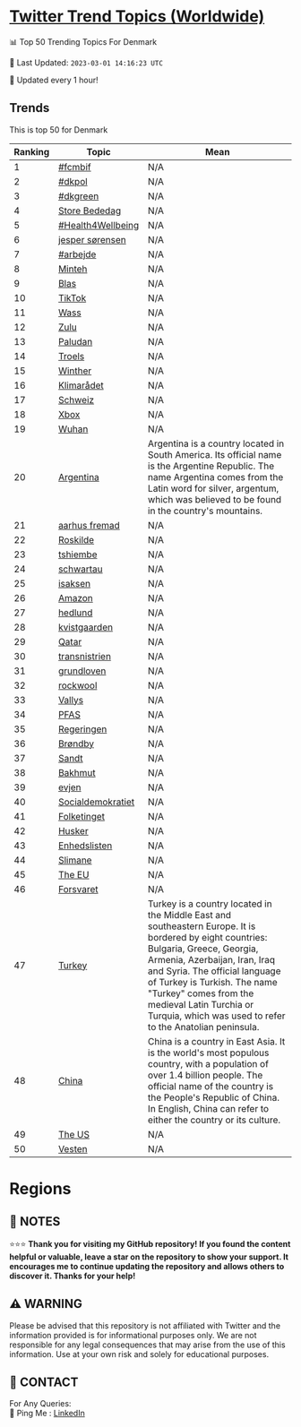 [Twitter Trend Topics (Worldwide)](https://github.com/ErcinDedeoglu/Twitter-Trend-Topics)
==========


📊 Top 50 Trending Topics For Denmark

📆 Last Updated: `2023-03-01 14:16:23 UTC`

🔧 Updated every 1 hour!


## Trends

This is top 50 for Denmark

| Ranking | Topic | Mean |
| ------- | ------------ | ------------ |
| 1 | [#fcmbif](http://twitter.com/search?q=%23fcmbif) | N/A |
| 2 | [#dkpol](http://twitter.com/search?q=%23dkpol) | N/A |
| 3 | [#dkgreen](http://twitter.com/search?q=%23dkgreen) | N/A |
| 4 | [Store Bededag](http://twitter.com/search?q=Store+Bededag) | N/A |
| 5 | [#Health4Wellbeing](http://twitter.com/search?q=%23Health4Wellbeing) | N/A |
| 6 | [jesper sørensen](http://twitter.com/search?q=jesper+s%c3%b8rensen) | N/A |
| 7 | [#arbejde](http://twitter.com/search?q=%23arbejde) | N/A |
| 8 | [Minteh](http://twitter.com/search?q=Minteh) | N/A |
| 9 | [Blas](http://twitter.com/search?q=Blas) | N/A |
| 10 | [TikTok](http://twitter.com/search?q=TikTok) | N/A |
| 11 | [Wass](http://twitter.com/search?q=Wass) | N/A |
| 12 | [Zulu](http://twitter.com/search?q=Zulu) | N/A |
| 13 | [Paludan](http://twitter.com/search?q=Paludan) | N/A |
| 14 | [Troels](http://twitter.com/search?q=Troels) | N/A |
| 15 | [Winther](http://twitter.com/search?q=Winther) | N/A |
| 16 | [Klimarådet](http://twitter.com/search?q=Klimar%c3%a5det) | N/A |
| 17 | [Schweiz](http://twitter.com/search?q=Schweiz) | N/A |
| 18 | [Xbox](http://twitter.com/search?q=Xbox) | N/A |
| 19 | [Wuhan](http://twitter.com/search?q=Wuhan) | N/A |
| 20 | [Argentina](http://twitter.com/search?q=Argentina) | Argentina is a country located in South America. Its official name is the Argentine Republic. The name Argentina comes from the Latin word for silver, argentum, which was believed to be found in the country's mountains. |
| 21 | [aarhus fremad](http://twitter.com/search?q=aarhus+fremad) | N/A |
| 22 | [Roskilde](http://twitter.com/search?q=Roskilde) | N/A |
| 23 | [tshiembe](http://twitter.com/search?q=tshiembe) | N/A |
| 24 | [schwartau](http://twitter.com/search?q=schwartau) | N/A |
| 25 | [isaksen](http://twitter.com/search?q=isaksen) | N/A |
| 26 | [Amazon](http://twitter.com/search?q=Amazon) | N/A |
| 27 | [hedlund](http://twitter.com/search?q=hedlund) | N/A |
| 28 | [kvistgaarden](http://twitter.com/search?q=kvistgaarden) | N/A |
| 29 | [Qatar](http://twitter.com/search?q=Qatar) | N/A |
| 30 | [transnistrien](http://twitter.com/search?q=transnistrien) | N/A |
| 31 | [grundloven](http://twitter.com/search?q=grundloven) | N/A |
| 32 | [rockwool](http://twitter.com/search?q=rockwool) | N/A |
| 33 | [Vallys](http://twitter.com/search?q=Vallys) | N/A |
| 34 | [PFAS](http://twitter.com/search?q=PFAS) | N/A |
| 35 | [Regeringen](http://twitter.com/search?q=Regeringen) | N/A |
| 36 | [Brøndby](http://twitter.com/search?q=Br%c3%b8ndby) | N/A |
| 37 | [Sandt](http://twitter.com/search?q=Sandt) | N/A |
| 38 | [Bakhmut](http://twitter.com/search?q=Bakhmut) | N/A |
| 39 | [evjen](http://twitter.com/search?q=evjen) | N/A |
| 40 | [Socialdemokratiet](http://twitter.com/search?q=Socialdemokratiet) | N/A |
| 41 | [Folketinget](http://twitter.com/search?q=Folketinget) | N/A |
| 42 | [Husker](http://twitter.com/search?q=Husker) | N/A |
| 43 | [Enhedslisten](http://twitter.com/search?q=Enhedslisten) | N/A |
| 44 | [Slimane](http://twitter.com/search?q=Slimane) | N/A |
| 45 | [The EU](http://twitter.com/search?q=The+EU) | N/A |
| 46 | [Forsvaret](http://twitter.com/search?q=Forsvaret) | N/A |
| 47 | [Turkey](http://twitter.com/search?q=Turkey) | Turkey is a country located in the Middle East and southeastern Europe. It is bordered by eight countries: Bulgaria, Greece, Georgia, Armenia, Azerbaijan, Iran, Iraq and Syria. The official language of Turkey is Turkish. The name "Turkey" comes from the medieval Latin Turchia or Turquia, which was used to refer to the Anatolian peninsula. |
| 48 | [China](http://twitter.com/search?q=China) | China is a country in East Asia. It is the world's most populous country, with a population of over 1.4 billion people. The official name of the country is the People's Republic of China. In English, China can refer to either the country or its culture. |
| 49 | [The US](http://twitter.com/search?q=The+US) | N/A |
| 50 | [Vesten](http://twitter.com/search?q=Vesten) | N/A |



# Regions




## 📝 NOTES

⭐⭐⭐ **Thank you for visiting my GitHub repository! If you found the content helpful or valuable, leave a star on the repository to show your support. It encourages me to continue updating the repository and allows others to discover it. Thanks for your help!**


## ⚠️ WARNING

Please be advised that this repository is not affiliated with Twitter and the information provided is for informational purposes only. We are not responsible for any legal consequences that may arise from the use of this information. Use at your own risk and solely for educational purposes.


## 📨 CONTACT

 For Any Queries:  
            🏓 Ping Me : [LinkedIn](https://www.linkedin.com/in/ercindedeoglu/)

